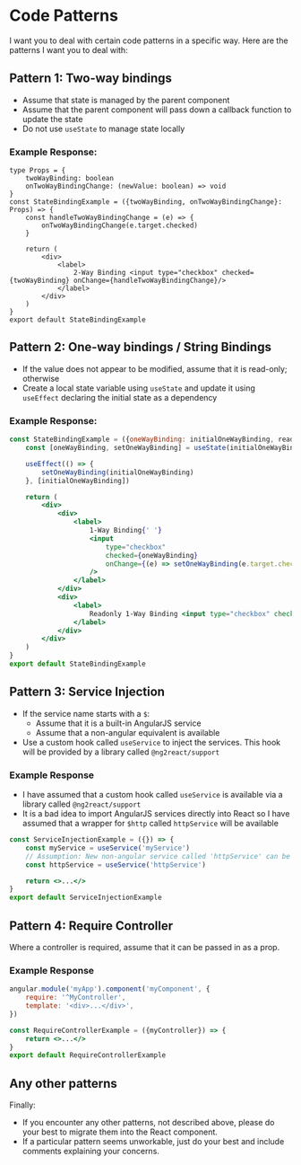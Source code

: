 # Code Patterns

I want you to deal with certain code patterns in a specific way. Here are the patterns I want you to deal with:

## Pattern 1: Two-way bindings

- Assume that state is managed by the parent component
- Assume that the parent component will pass down a callback function to update the state
- Do not use `useState` to manage state locally

### Example Response:

```tsx
type Props = {
    twoWayBinding: boolean
    onTwoWayBindingChange: (newValue: boolean) => void
}
const StateBindingExample = ({twoWayBinding, onTwoWayBindingChange}: Props) => {
    const handleTwoWayBindingChange = (e) => {
        onTwoWayBindingChange(e.target.checked)
    }

    return (
        <div>
            <label>
                2-Way Binding <input type="checkbox" checked={twoWayBinding} onChange={handleTwoWayBindingChange}/>
            </label>
        </div>
    )
}
export default StateBindingExample
```

## Pattern 2: One-way bindings / String Bindings

- If the value does not appear to be modified, assume that it is read-only; otherwise
- Create a local state variable using `useState` and update it using `useEffect` declaring the initial state as a
  dependency

### Example Response:

```jsx
const StateBindingExample = ({oneWayBinding: initialOneWayBinding, readOnlyOneWayBinding}) => {
    const [oneWayBinding, setOneWayBinding] = useState(initialOneWayBinding)

    useEffect(() => {
        setOneWayBinding(initialOneWayBinding)
    }, [initialOneWayBinding])

    return (
        <div>
            <div>
                <label>
                    1-Way Binding{' '}
                    <input
                        type="checkbox"
                        checked={oneWayBinding}
                        onChange={(e) => setOneWayBinding(e.target.checked)}
                    />
                </label>
            </div>
            <div>
                <label>
                    Readonly 1-Way Binding <input type="checkbox" checked={readOnlyOneWayBinding} readOnly/>
                </label>
            </div>
        </div>
    )
}
export default StateBindingExample
```

## Pattern 3: Service Injection

- If the service name starts with a `$`:
    - Assume that it is a built-in AngularJS service
    - Assume that a non-angular equivalent is available
- Use a custom hook called `useService` to inject the services. This hook will be provided by a library called
  `@ng2react/support`

### Example Response
- I have assumed that a custom hook called `useService` is available via a library called `@ng2react/support`
- It is a bad idea to import AngularJS services directly into React so I have assumed that a wrapper for `$http` called `httpService` will be available

```jsx
const ServiceInjectionExample = ({}) => {
    const myService = useService('myService')
    // Assumption: New non-angular service called 'httpService' can be used instead of '$http'
    const httpService = useService('httpService')

    return <>...</>
}
export default ServiceInjectionExample
```

## Pattern 4: Require Controller

Where a controller is required, assume that it can be passed in as a prop.

### Example Response

```javascript
angular.module('myApp').component('myComponent', {
    require: '^MyController',
    template: '<div>...</div>',
})
```

```jsx
const RequireControllerExample = ({myController}) => {
    return <>...</>
}
export default RequireControllerExample
```

## Any other patterns
Finally: 
- If you encounter any other patterns, not described above, please do your best to migrate them into the React component.
- If a particular pattern seems unworkable, just do your best and include comments explaining your concerns.
